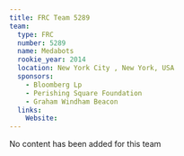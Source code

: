 ```yaml
---
title: FRC Team 5289
team:
  type: FRC
  number: 5289
  name: Medabots
  rookie_year: 2014
  location: New York City , New York, USA
  sponsors:
    - Bloomberg Lp
    - Perishing Square Foundation
    - Graham Windham Beacon
  links:
    Website: 
---
```

No content has been added for this team